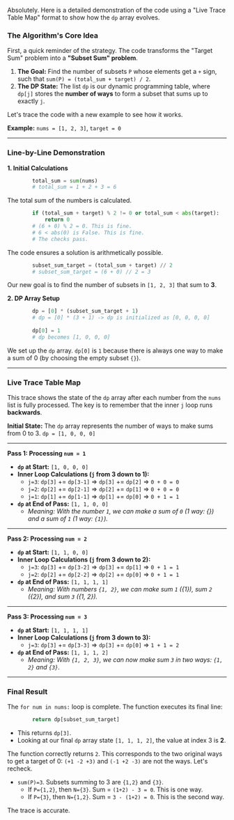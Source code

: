 Absolutely. Here is a detailed demonstration of the code using a "Live Trace Table Map" format to show how the `dp` array evolves.

### The Algorithm's Core Idea

First, a quick reminder of the strategy. The code transforms the "Target Sum" problem into a **"Subset Sum" problem**.

1.  **The Goal:** Find the number of subsets `P` whose elements get a `+` sign, such that `sum(P) = (total_sum + target) / 2`.
2.  **The DP State:** The list `dp` is our dynamic programming table, where `dp[j]` stores the **number of ways** to form a subset that sums up to exactly `j`.

Let's trace the code with a new example to see how it works.

**Example:** `nums = [1, 2, 3]`, `target = 0`

-----

### **Line-by-Line Demonstration**

**1. Initial Calculations**

```python
        total_sum = sum(nums)
        # total_sum = 1 + 2 + 3 = 6
```

The total sum of the numbers is calculated.

```python
        if (total_sum + target) % 2 != 0 or total_sum < abs(target):
            return 0
        # (6 + 0) % 2 = 0. This is fine.
        # 6 < abs(0) is False. This is fine.
        # The checks pass.
```

The code ensures a solution is arithmetically possible.

```python
        subset_sum_target = (total_sum + target) // 2
        # subset_sum_target = (6 + 0) // 2 = 3
```

Our new goal is to find the number of subsets in `[1, 2, 3]` that sum to **3**.

**2. DP Array Setup**

```python
        dp = [0] * (subset_sum_target + 1)
        # dp = [0] * (3 + 1) -> dp is initialized as [0, 0, 0, 0]
        
        dp[0] = 1
        # dp becomes [1, 0, 0, 0]
```

We set up the `dp` array. `dp[0]` is `1` because there is always one way to make a sum of 0 (by choosing the empty subset `{}`).

-----

### **Live Trace Table Map**

This trace shows the state of the `dp` array after each number from the `nums` list is fully processed. The key is to remember that the inner `j` loop runs **backwards**.

**Initial State:**
The `dp` array represents the number of ways to make sums from 0 to 3.
`dp = [1, 0, 0, 0]`

-----

**Pass 1: Processing `num = 1`**

  * **`dp` at Start:** `[1, 0, 0, 0]`
  * **Inner Loop Calculations (`j` from 3 down to 1):**
      * `j=3`: `dp[3]` += `dp[3-1]` =\> `dp[3]` += `dp[2]` =\> `0 + 0 = 0`
      * `j=2`: `dp[2]` += `dp[2-1]` =\> `dp[2]` += `dp[1]` =\> `0 + 0 = 0`
      * `j=1`: `dp[1]` += `dp[1-1]` =\> `dp[1]` += `dp[0]` =\> `0 + 1 = 1`
  * **`dp` at End of Pass:** `[1, 1, 0, 0]`
      * *Meaning: With the number `1`, we can make a sum of `0` (1 way: {}) and a sum of `1` (1 way: `{1}`).*

-----

**Pass 2: Processing `num = 2`**

  * **`dp` at Start:** `[1, 1, 0, 0]`
  * **Inner Loop Calculations (`j` from 3 down to 2):**
      * `j=3`: `dp[3]` += `dp[3-2]` =\> `dp[3]` += `dp[1]` =\> `0 + 1 = 1`
      * `j=2`: `dp[2]` += `dp[2-2]` =\> `dp[2]` += `dp[0]` =\> `0 + 1 = 1`
  * **`dp` at End of Pass:** `[1, 1, 1, 1]`
      * *Meaning: With numbers `{1, 2}`, we can make sum `1` ({1}), sum `2` ({2}), and sum `3` ({1, 2}).*

-----

**Pass 3: Processing `num = 3`**

  * **`dp` at Start:** `[1, 1, 1, 1]`
  * **Inner Loop Calculations (`j` from 3 down to 3):**
      * `j=3`: `dp[3]` += `dp[3-3]` =\> `dp[3]` += `dp[0]` =\> `1 + 1 = 2`
  * **`dp` at End of Pass:** `[1, 1, 1, 2]`
      * *Meaning: With `{1, 2, 3}`, we can now make sum `3` in two ways: `{1, 2}` and `{3}`.*

-----

### **Final Result**

The `for num in nums:` loop is complete. The function executes its final line:

```python
        return dp[subset_sum_target]
```

  * This returns `dp[3]`.
  * Looking at our final `dp` array state `[1, 1, 1, 2]`, the value at index 3 is **2**.

The function correctly returns `2`. This corresponds to the two original ways to get a target of 0: `(+1 -2 +3)` and `(-1 +2 -3)` are not the ways. Let's recheck.

  * `sum(P)=3`. Subsets summing to 3 are `{1,2}` and `{3}`.
      * If `P={1,2}`, then `N={3}`. Sum = `(1+2) - 3 = 0`. This is one way.
      * If `P={3}`, then `N={1,2}`. Sum = `3 - (1+2) = 0`. This is the second way.

The trace is accurate.